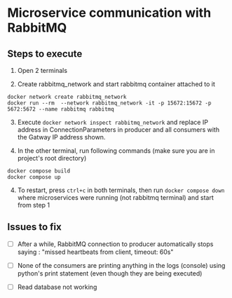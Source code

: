 # Microservice communication with RabbitMQ

## Steps to execute

1. Open 2 terminals

2. Create rabbitmq_network and start rabbitmq container attached to it

```
docker network create rabbitmq_network
docker run --rm  --network rabbitmq_network -it -p 15672:15672 -p 5672:5672 --name rabbitmq rabbitmq
```

3. Execute `docker network inspect rabbitmq_network` and replace IP address in ConnectionParameters in producer and all consumers with the Gatway IP address shown.

4. In the other terminal, run following commands (make sure you are in project's root directory)

```
docker compose build
docker compose up
```

4. To restart, press `ctrl+c` in both terminals, then run `docker compose down` where microservices were running (not rabbitmq terminal) and start from step 1

## Issues to fix

- [ ] After a while, RabbitMQ connection to producer automatically stops saying : "missed heartbeats from client, timeout: 60s"

- [ ] None of the consumers are printing anything in the logs (console) using python's print statement (even though they are being executed)

- [ ] Read database not working
